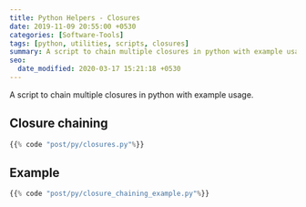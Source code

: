 ```yaml
---
title: Python Helpers - Closures
date: 2019-11-09 20:55:00 +0530
categories: [Software-Tools]
tags: [python, utilities, scripts, closures]
summary: A script to chain multiple closures in python with example usage.
seo:
  date_modified: 2020-03-17 15:21:18 +0530
---
```


A script to chain multiple closures in python with example usage.

## Closure chaining

```python
{{% code "post/py/closures.py"%}}
```

## Example

```python
{{% code "post/py/closure_chaining_example.py"%}}
```
